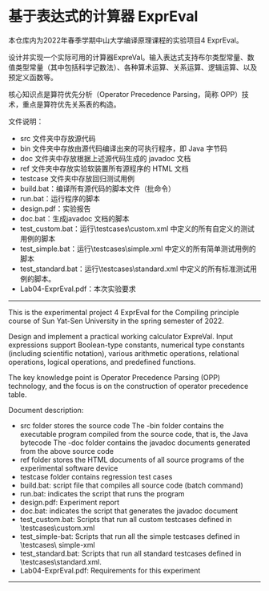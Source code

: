 # 基于表达式的计算器   ExprEval

本仓库内为2022年春季学期中山大学编译原理课程的实验项目4 ExprEval。

设计并实现一个实际可用的计算器ExpreVal。输入表达式支持布尔类型常量、数值类型常量（其中包括科学记数法）、各种算术运算、关系运算、逻辑运算、以及预定义函数等。

核心知识点是算符优先分析（Operator Precedence Parsing，简称 OPP）技术，重点是算符优先关系表的构造。  

文件说明：

- src 文件夹中存放源代码
- bin 文件夹中存放由源代码编译出来的可执行程序，即 Java 字节码
- doc 文件夹中存放根据上述源代码生成的 javadoc 文档
- ref 文件夹中存放实验软装置所有源程序的 HTML 文档
- testcase 文件夹中存放回归测试用例
- build.bat：编译所有源代码的脚本文件（批命令） 
- run.bat：运行程序的脚本
- design.pdf：实验报告
- doc.bat：生成javadoc 文档的脚本
- test_custom.bat：运行\testcases\custom.xml 中定义的所有自定义的测试用例的脚本
- test_simple.bat：运行\testcases\simple.xml 中定义的所有简单测试用例的脚本
- test_standard.bat：运行\testcases\standard.xml 中定义的所有标准测试用例的脚本。
-   Lab04-ExprEval.pdf：本次实验要求

---

This is the experimental project 4 ExprEval for the Compiling principle course of Sun Yat-Sen University in the spring semester of 2022.

Design and implement a practical working calculator ExpreVal. Input expressions support Boolean-type constants, numerical type constants (including scientific notation), various arithmetic operations, relational operations, logical operations, and predefined functions.

The key knowledge point is Operator Precedence Parsing (OPP) technology, and the focus is on the construction of operator precedence table.

Document description:

- src folder stores the source code
The -bin folder contains the executable program compiled from the source code, that is, the Java bytecode
The -doc folder contains the javadoc documents generated from the above source code
- ref folder stores the HTML documents of all source programs of the experimental software device
- testcase folder contains regression test cases
- build.bat: script file that compiles all source code (batch command)
- run.bat: indicates the script that runs the program
- design.pdf: Experiment report
- doc.bat: indicates the script that generates the javadoc document
- test_custom.bat: Scripts that run all custom testcases defined in \testcases\custom.xml
- test_simple-bat: Scripts that run all the simple testcases defined in \testcases\ simple-xml
- test_standard.bat: Scripts that run all standard testcases defined in \testcases\standard.xml.
- Lab04-ExprEval.pdf: Requirements for this experiment

---
